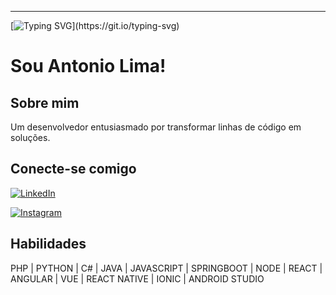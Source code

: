 
---

[![Typing SVG](https://readme-typing-svg.herokuapp.com?font=Fira+Code&size=14&pause=1000&color=AA42F7&width=435&lines=Wellcome+to+my+profile!!!)](https://git.io/typing-svg)


# Sou Antonio Lima!

## Sobre mim

Um desenvolvedor entusiasmado por transformar linhas de código em soluções.

## Conecte-se comigo

[![LinkedIn](https://img.shields.io/badge/LinkedIn-000?style=for-the-badge&logo=linkedin&logoColor=0E76A8)](https://https://www.linkedin.com/in/vandeveloper/)


[![Instagram](https://img.shields.io/badge/Instagram-000?style=for-the-badge&logo=instagram)](https://www.instagram.com/vandolima100)

## Habilidades
PHP | PYTHON | C# | JAVA | JAVASCRIPT | SPRINGBOOT | NODE | REACT | ANGULAR | VUE | REACT NATIVE | IONIC | ANDROID STUDIO